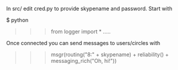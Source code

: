 In src/ edit cred.py to provide skypename and password. Start with 

$ python
>>> from logger import *
.....
>>>

Once connected you can send messages to users/circles with
>>> msgr(routing("8:" + skypename) + reliability() + messaging_rich("Oh, hi!"))
